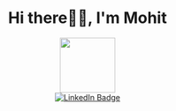 <h1 align = "center"> Hi there👋🏼, I'm Mohit</h1>
<div style="width:100%;height:0;padding-bottom:100%;position:relative;">
<div align = "center" >
<img src="https://media.giphy.com/media/RN8FdaB6T1bkkI5n4I/giphy.gif" width = "100"></img>
</div>

<div align="center">
  <a href="https://www.linkedin.com/in/mlohani2/">
    <img src="https://img.shields.io/badge/LinkedIn-blue?style=for-the-badge&logo=linkedin&logoColor=white" alt="LinkedIn Badge"/>
  </a>
</div>

